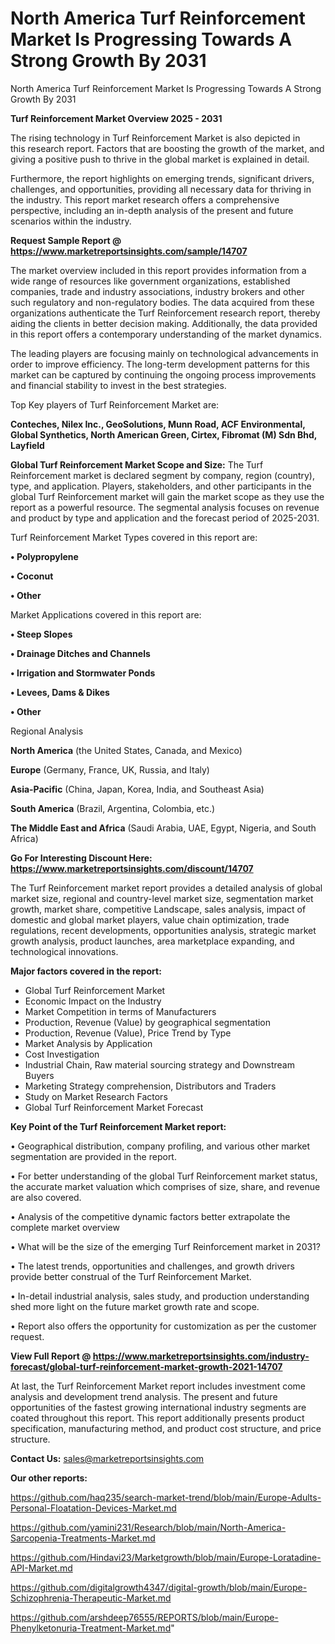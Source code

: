 # North America Turf Reinforcement Market Is Progressing Towards A Strong Growth By 2031
North America Turf Reinforcement Market Is Progressing Towards A Strong Growth By 2031

<Strong> Turf Reinforcement Market Overview 2025 - 2031</strong>

The rising technology in Turf Reinforcement Market is also depicted in this research report. Factors that are boosting the growth of the market, and giving a positive push to thrive in the global market is explained in detail.

Furthermore, the report highlights on emerging trends, significant drivers, challenges, and opportunities, providing all necessary data for thriving in the industry. This report market research offers a comprehensive perspective, including an in-depth analysis of the present and future scenarios within the industry.

<strong>Request Sample Report @ <a href=https://www.marketreportsinsights.com/sample/14707>https://www.marketreportsinsights.com/sample/14707</a></strong>

The market overview included in this report provides information from a wide range of resources like government organizations, established companies, trade and industry associations, industry brokers and other such regulatory and non-regulatory bodies. The data acquired from these organizations authenticate the Turf Reinforcement research report, thereby aiding the clients in better decision making. Additionally, the data provided in this report offers a contemporary understanding of the market dynamics.

The leading players are focusing mainly on technological advancements in order to improve efficiency. The long-term development patterns for this market can be captured by continuing the ongoing process improvements and financial stability to invest in the best strategies.

Top Key players of Turf Reinforcement Market are:

<strong>Conteches, Nilex Inc., GeoSolutions, Munn Road, ACF Environmental, Global Synthetics, North American Green, Cirtex, Fibromat (M) Sdn Bhd, Layfield</strong>

<strong><b>Global Turf Reinforcement Market Scope and Size:</b></strong>
The Turf Reinforcement market is declared segment by company, region (country), type, and application. Players, stakeholders, and other participants in the global Turf Reinforcement market will gain the market scope as they use the report as a powerful resource. The segmental analysis focuses on revenue and product by type and application and the forecast period of 2025-2031.

Turf Reinforcement Market Types covered in this report are:

<strong>• Polypropylene

• Coconut

• Other</strong>

Market Applications covered in this report are:

<strong>• Steep Slopes

• Drainage Ditches and Channels

• Irrigation and Stormwater Ponds

• Levees, Dams & Dikes

• Other</strong> 

Regional Analysis

<strong>North America</strong> (the United States, Canada, and Mexico)

<strong>Europe</strong> (Germany, France, UK, Russia, and Italy)

<strong>Asia-Pacific</strong> (China, Japan, Korea, India, and Southeast Asia)

<strong>South America</strong> (Brazil, Argentina, Colombia, etc.)

<strong>The Middle East and Africa</strong> (Saudi Arabia, UAE, Egypt, Nigeria, and South Africa)

<strong>Go For Interesting Discount Here: <a href=https://www.marketreportsinsights.com/discount/14707>https://www.marketreportsinsights.com/discount/14707</a></strong>

The Turf Reinforcement market report provides a detailed analysis of global market size, regional and country-level market size, segmentation market growth, market share, competitive Landscape, sales analysis, impact of domestic and global market players, value chain optimization, trade regulations, recent developments, opportunities analysis, strategic market growth analysis, product launches, area marketplace expanding, and technological innovations.

<strong><b>Major factors covered in the report:</b></strong>
<ul>
  <li>Global Turf Reinforcement Market </li>
  <li>Economic Impact on the Industry</li>
  <li>Market Competition in terms of Manufacturers</li>
  <li>Production, Revenue (Value) by geographical segmentation</li>
  <li>Production, Revenue (Value), Price Trend by Type</li>
  <li>Market Analysis by Application</li>
  <li>Cost Investigation</li>
  <li>Industrial Chain, Raw material sourcing strategy and Downstream Buyers</li>
  <li>Marketing Strategy comprehension, Distributors and Traders</li>
  <li>Study on Market Research Factors</li>
  <li>Global Turf Reinforcement Market Forecast</li>
</ul>

<strong><b>Key Point of the Turf Reinforcement Market report:</b></strong>

• Geographical distribution, company profiling, and various other market segmentation are provided in the report.

• For better understanding of the global Turf Reinforcement market status, the accurate market valuation which comprises of size, share, and revenue are also covered.

• Analysis of the competitive dynamic factors better extrapolate the complete market overview

• What will be the size of the emerging Turf Reinforcement market in 2031?

• The latest trends, opportunities and challenges, and growth drivers provide better construal of the Turf Reinforcement Market.

• In-detail industrial analysis, sales study, and production understanding shed more light on the future market growth rate and scope.

• Report also offers the opportunity for customization as per the customer request.

<strong><b>View Full Report @ <a href=https://www.marketreportsinsights.com/industry-forecast/global-turf-reinforcement-market-growth-2021-14707>https://www.marketreportsinsights.com/industry-forecast/global-turf-reinforcement-market-growth-2021-14707</a></b></strong>


At last, the Turf Reinforcement Market report includes investment come analysis and development trend analysis. The present and future opportunities of the fastest growing international industry segments are coated throughout this report. This report additionally presents product specification, manufacturing method, and product cost structure, and price structure.

<strong>Contact Us:</strong>
sales@marketreportsinsights.com

<strong>Our other reports:</strong>

<a href=https://github.com/haq235/search-market-trend/blob/main/Europe-Adults-Personal-Floatation-Devices-Market.md>https://github.com/haq235/search-market-trend/blob/main/Europe-Adults-Personal-Floatation-Devices-Market.md</a>

<a href=https://github.com/yamini231/Research/blob/main/North-America-Sarcopenia-Treatments-Market.md>https://github.com/yamini231/Research/blob/main/North-America-Sarcopenia-Treatments-Market.md</a>

<a href=https://github.com/Hindavi23/Marketgrowth/blob/main/Europe-Loratadine-API-Market.md>https://github.com/Hindavi23/Marketgrowth/blob/main/Europe-Loratadine-API-Market.md</a>

<a href=https://github.com/digitalgrowth4347/digital-growth/blob/main/Europe-Schizophrenia-Therapeutic-Market.md>https://github.com/digitalgrowth4347/digital-growth/blob/main/Europe-Schizophrenia-Therapeutic-Market.md</a>

<a href=https://github.com/arshdeep76555/REPORTS/blob/main/Europe-Phenylketonuria-Treatment-Market.md>https://github.com/arshdeep76555/REPORTS/blob/main/Europe-Phenylketonuria-Treatment-Market.md</a>"
